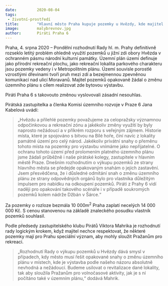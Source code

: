 ```yaml
---
date:         2020-08-04
tags:         
 - životní-prostředí
title:        "Hlavní město Praha kupuje pozemky u Hvězdy, kde majitel usiloval o bytovou výstavbu"
image: 	      malybrevnov.jpg
author:       Piráti Praha 6
---
```


Praha, 4. srpna 2020 – Pondělní rozhodnutí Rady hl. m. Prahy definitivně rozseklo letitý problém ohledně využití pozemků u jižní zdi obory Hvězda v ochranném pásmu národní kulturní památky. Územní plán území definuje jako přírodní rekreační plochu, jako rekreační lokalita parkového charakteru jsou pozemky vedeny i v Metropolitním plánu. Území souvisle porostlé vzrostlými dřevinami tvoří pruh mezi zdí a bezejmennou zpevněnou komunikací nad ulicí Moravanů. Majitel pozemků opakovaně žádal o změnu územního plánu s cílem realizovat zde bytovou výstavbu. 

Piráti Praha 6 s takovouto změnou vyslovovali zásadní nesouhlas.

Pirátská zastupitelka a členka Komisi územního rozvoje v Praze 6 Jana Kabelová uvádí: 

> „Hvězdu a přilehlé pozemky považujeme za celopražsky významnou odpočinkovou a rekreační zónu a jakékoliv změny využití by byly naprosto nežádoucí a v příkrém rozporu s veřejným zájmem. Historie místa, které je spojováno s bitvou na Bílé hoře, činí navíc z lokality památné území pro celý národ. Jakékoliv privátní snahy o přeměnu tohoto místa na pozemky pro výstavbu vnímáme jako nepřijatelné. O ochranu tohoto území před prolomením platného územního plánu jsme žádali průběžně i naše pirátské kolegy, zastupitele v hlavním městě Praze. Dnešním rozhodnutím o výkupu pozemků ze strany hlavního města se předejde opakovaným snahám o jejich zastavění. Jsem přesvědčena, že i důsledné odmítání snah o změnu územního plánu ze strany odpovědných orgánů bylo pro vlastníka důležitým impulsem pro nabídku na odkoupení pozemků. Piráti z Prahy 6 vidí naději pro opakování takového scénáře i v případě soukromých pozemků kolem nádrže Džbán v Šárce.“

Za pozemky o rozloze bezmála 10 000m<sup>2</sup> Praha zaplatí necelých 14 000 000 Kč. S cenou stanovenou na základě znaleckého posudku vlastník pozemků souhlasil.

Podle předsedy zastupitelského klubu Pirátů Viktora Mahrika je rozhodnutí rady logickým krokem, když majitel nechce respektovat, že některé pozemky mají pro Prahu speciální význam, aby mohly sloužit Pražanům pro rekreaci. 

> „Rozhodnutí Rady o výkupu pozemků u Hvězdy dává smysl v případech, kdy město musí řešit opakované snahy o změnu územního plánu v místech, kde je výstavba podle našeho názoru absolutně nevhodná a nežádoucí. Budeme usilovat o revitalizace dané lokality, tak aby sloužila Pražanům pro volnočasové aktivity, jak je s ní počítáno také v územním plánu,“ dodává Mahrik. 

